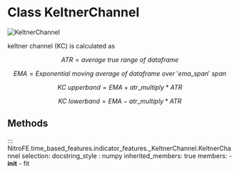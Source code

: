 
# Class KeltnerChannel

![KeltnerChannel](https://media.giphy.com/media/liXYyVogt1wmwkkSqd/giphy.gif)


keltner channel (KC) is calculated as 

$$
ATR = average \ true \ range \ of \ dataframe
$$

$$
EMA = Exponential \ moving \ average \ of \ dataframe \ over \ 'ema\_span' \ span
$$

$$
KC \ upperband = EMA + atr\_multiply * ATR
$$

$$
KC \ lowerband = EMA - atr\_multiply * ATR
$$



## Methods

::: NitroFE.time_based_features.indicator_features._KeltnerChannel.KeltnerChannel
    selection:
        docstring_style : numpy
        inherited_members: true
        members:
        - __init__
        - fit
